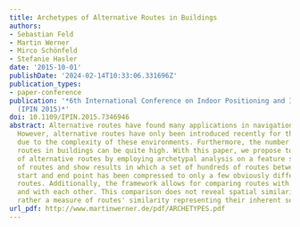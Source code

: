 ```yaml
---
title: Archetypes of Alternative Routes in Buildings
authors:
- Sebastian Feld
- Martin Werner
- Mirco Schönfeld
- Stefanie Hasler
date: '2015-10-01'
publishDate: '2024-02-14T10:33:06.331696Z'
publication_types:
- paper-conference
publication: '*6th International Conference on Indoor Positioning and Indoor Navigation
  (IPIN 2015)*'
doi: 10.1109/IPIN.2015.7346946
abstract: Alternative routes have found many applications in navigation scenarios.
  However, alternative routes have only been introduced recently for the indoor space
  due to the complexity of these environments. Furthermore, the number of alternative
  routes in buildings can be quite high. With this paper, we propose to organize sets
  of alternative routes by employing archetypal analysis on a feature space representation
  of routes and show results in which a set of hundreds of routes between the same
  start and end point has been compressed to only a few obviously different archetypal
  routes. Additionally, the framework allows for comparing routes with archetypes
  and with each other. This comparison does not reveal spatial similarity alone, but
  rather a measure of routes' similarity representing their inherent semantic character.
url_pdf: http://www.martinwerner.de/pdf/ARCHETYPES.pdf
---
```

